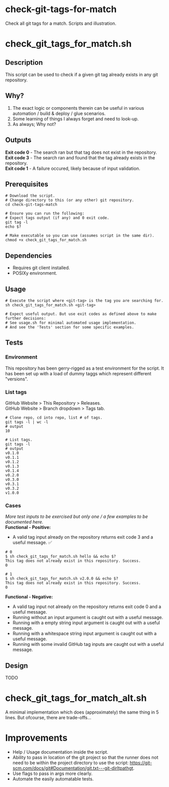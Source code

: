 # check-git-tags-for-match
Check all git tags for a match. Scripts and illustration.

# check_git_tags_for_match.sh

## Description
This script can be used to check if a given git tag already exists in any git repository.

## Why?
1) The exact logic or components therein can be useful in various automation / build & deploy / glue scenarios. 
2) Some learning of things I always forget and need to look-up.
3) As always; Why not?

## Outputs
**Exit code 0** - The search ran but that tag does not exist in the repository.   
**Exit code 3** - The search ran and found that the tag already exists in the repository.  
**Exit code 1** - A failure occured, likely because of input validation.  

## Prerequisites
```
# Download the script.
# Change directory to this (or any other) git repository.
cd check-git-tags-match

# Ensure you can run the following:
# Expect tags output (if any) and 0 exit code.
git tag -l
echo $?

# Make executable so you can use (assumes script in the same dir).
chmod +x check_git_tags_for_match.sh
```

## Dependencies
* Requires git client installed.
* POSIXy environment.


## Usage
```
# Execute the script where <git-tag> is the tag you are searching for.
sh check_git_tags_for_match.sh <git-tag>

# Expect useful output. But use exit codes as defined above to make further decisions:
# See usage.sh for minimal automated usage implementation.
# And see the 'Tests' section for some specific examples.
```

## Tests

### Environment
This repository has been gerry-rigged as a test environment for the script. It has been set up with a load of dummy taggs which represent different "versions".

### List tags
GitHub Website > This Repository > Releases.  
GitHub Website > Branch dropdown > Tags tab.
```
# Clone repo, cd into repo, list # of tags.
git tags -l | wc -l
# output
10

# List tags.
git tags -l
# output
v0.1.0
v0.1.1
v0.1.2
v0.1.3
v0.1.4
v0.2.0
v0.3.0
v0.3.1
v0.3.2
v1.0.0
```

### Cases
*More test inputs to be exercised but only one / a few examples to be documented here.*  
**Functional - Positive:**  
* A valid tag input already on the repository returns exit code 3 and a useful message. ✅
```
# 0 
$ sh check_git_tags_for_match.sh hello && echo $?
This tag does not already exist in this repository. Success.
0

# 1
$ sh check_git_tags_for_match.sh v2.0.0 && echo $?
This tag does not already exist in this repository. Success.
0

```
**Functional - Negative:**  
* A valid tag input not already on the repository returns exit code 0 and a useful message.
* Running without an input argument is caught out with a useful message.
* Running with a empty string input argument is caught out with a useful message.
* Running with a whitespace string input argument is caught out with a useful message.
* Running with some invalid GitHub tag inputs are caught out with a useful message.


## Design
TODO

# check_git_tags_for_match_alt.sh
A minimal implementation which does (approximately) the same thing in 5 lines. But ofcourse, there are trade-offs...

# Improvements
* Help / Usage documentation inside the script.
* Ability to pass in location of the git project so that the runner does not need to be within the project directory to use the script: https://git-scm.com/docs/git#Documentation/git.txt---git-dirltpathgt.
* Use flags to pass in args more clearly.
* Automate the easily automatable tests.


